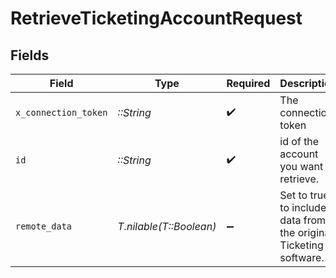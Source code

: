 # RetrieveTicketingAccountRequest


## Fields

| Field                                                             | Type                                                              | Required                                                          | Description                                                       |
| ----------------------------------------------------------------- | ----------------------------------------------------------------- | ----------------------------------------------------------------- | ----------------------------------------------------------------- |
| `x_connection_token`                                              | *::String*                                                        | :heavy_check_mark:                                                | The connection token                                              |
| `id`                                                              | *::String*                                                        | :heavy_check_mark:                                                | id of the account you want to retrieve.                           |
| `remote_data`                                                     | *T.nilable(T::Boolean)*                                           | :heavy_minus_sign:                                                | Set to true to include data from the original Ticketing software. |